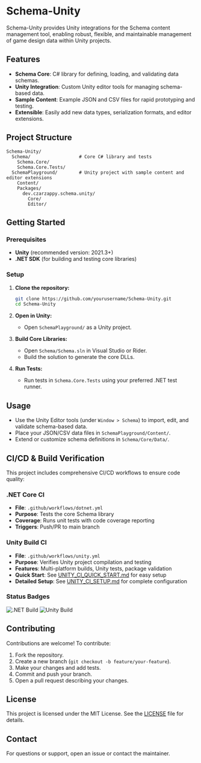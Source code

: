 # Schema-Unity

Schema-Unity provides Unity integrations for the Schema content management tool, enabling robust, flexible, and maintainable management of game design data within Unity projects.

## Features

- **Schema Core**: C# library for defining, loading, and validating data schemas.
- **Unity Integration**: Custom Unity editor tools for managing schema-based data.
- **Sample Content**: Example JSON and CSV files for rapid prototyping and testing.
- **Extensible**: Easily add new data types, serialization formats, and editor extensions.

## Project Structure

```
Schema-Unity/
  Schema/                  # Core C# library and tests
    Schema.Core/
    Schema.Core.Tests/
  SchemaPlayground/        # Unity project with sample content and editor extensions
    Content/
    Packages/
      dev.czarzappy.schema.unity/
        Core/
        Editor/
```

## Getting Started

### Prerequisites

- **Unity** (recommended version: 2021.3+)
- **.NET SDK** (for building and testing core libraries)

### Setup

1. **Clone the repository:**
   ```bash
   git clone https://github.com/yourusername/Schema-Unity.git
   cd Schema-Unity
   ```

2. **Open in Unity:**
   - Open `SchemaPlayground/` as a Unity project.

3. **Build Core Libraries:**
   - Open `Schema/Schema.sln` in Visual Studio or Rider.
   - Build the solution to generate the core DLLs.

4. **Run Tests:**
   - Run tests in `Schema.Core.Tests` using your preferred .NET test runner.

## Usage

- Use the Unity Editor tools (under `Window > Schema`) to import, edit, and validate schema-based data.
- Place your JSON/CSV data files in `SchemaPlayground/Content/`.
- Extend or customize schema definitions in `Schema/Core/Data/`.

## CI/CD & Build Verification

This project includes comprehensive CI/CD workflows to ensure code quality:

### .NET Core CI
- **File**: `.github/workflows/dotnet.yml`
- **Purpose**: Tests the core Schema library
- **Coverage**: Runs unit tests with code coverage reporting
- **Triggers**: Push/PR to main branch

### Unity Build CI
- **File**: `.github/workflows/unity.yml`
- **Purpose**: Verifies Unity project compilation and testing
- **Features**: Multi-platform builds, Unity tests, package validation
- **Quick Start**: See [UNITY_CI_QUICK_START.md](UNITY_CI_QUICK_START.md) for easy setup
- **Detailed Setup**: See [UNITY_CI_SETUP.md](UNITY_CI_SETUP.md) for complete configuration

### Status Badges
![.NET Build](https://github.com/yourusername/Schema-Unity/workflows/.NET%20Core%20CI/badge.svg)
![Unity Build](https://github.com/yourusername/Schema-Unity/workflows/Unity%20Build/badge.svg)

## Contributing

Contributions are welcome! To contribute:

1. Fork the repository.
2. Create a new branch (`git checkout -b feature/your-feature`).
3. Make your changes and add tests.
4. Commit and push your branch.
5. Open a pull request describing your changes.

## License

This project is licensed under the MIT License. See the [LICENSE](LICENSE) file for details.

## Contact

For questions or support, open an issue or contact the maintainer.
